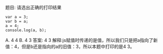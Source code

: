 题目: 请选出正确的打印结果

    var a = 3;
    var b = a;
    a = 4;
    console.log(a, b);
A. 4 4
B. 4 3
答案: 4 3
解释:js赋值时传递的是值，所以我们只是把a指向了新值：4，但是b还是指向的a的旧值：3，所以本题中打印的是4 3。
